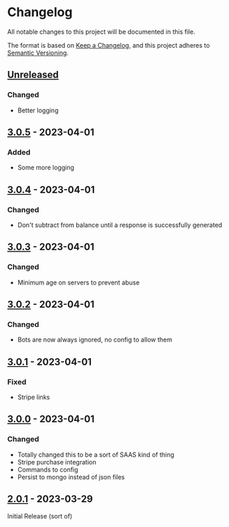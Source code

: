 # Changelog

All notable changes to this project will be documented in this file.

The format is based on [Keep a Changelog](https://keepachangelog.com/en/1.0.0/),
and this project adheres to [Semantic Versioning](https://semver.org/spec/v2.0.0.html).

## [Unreleased]

### Changed
-   Better logging

## [3.0.5] - 2023-04-01

### Added

-   Some more logging

## [3.0.4] - 2023-04-01

### Changed

-   Don't subtract from balance until a response is successfully generated

## [3.0.3] - 2023-04-01

### Changed

-   Minimum age on servers to prevent abuse

## [3.0.2] - 2023-04-01

### Changed

-   Bots are now always ignored, no config to allow them

## [3.0.1] - 2023-04-01

### Fixed

-   Stripe links

## [3.0.0] - 2023-04-01

### Changed

-   Totally changed this to be a sort of SAAS kind of thing
-   Stripe purchase integration
-   Commands to config
-   Persist to mongo instead of json files

## [2.0.1] - 2023-03-29

Initial Release (sort of)

[Unreleased]: https://github.com/MarcDerhammer/DiscordAIBot/compare/3.0.5...HEAD

[3.0.5]: https://github.com/MarcDerhammer/DiscordAIBot/compare/3.0.4...3.0.5

[3.0.4]: https://github.com/MarcDerhammer/DiscordAIBot/compare/3.0.3...3.0.4

[3.0.3]: https://github.com/MarcDerhammer/DiscordAIBot/compare/3.0.2...3.0.3

[3.0.2]: https://github.com/MarcDerhammer/DiscordAIBot/compare/3.0.1...3.0.2

[3.0.1]: https://github.com/MarcDerhammer/DiscordAIBot/compare/3.0.0...3.0.1

[3.0.0]: https://github.com/MarcDerhammer/DiscordAIBot/compare/2.0.1...3.0.0

[2.0.1]: https://github.com/MarcDerhammer/DiscordAIBot/compare/8dd7d24674bf168f9c0b21f97aeaf2e3f57641ce...2.0.1
